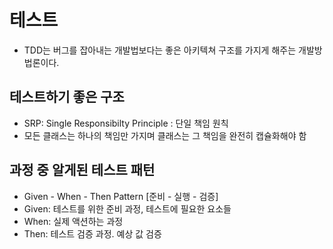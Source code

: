 # 테스트

- TDD는 버그를 잡아내는 개발법보다는 좋은 아키텍쳐 구조를 가지게 해주는 개발방법론이다.

## 테스트하기 좋은 구조
- SRP: Single Responsibilty Principle : 단일 책임 원칙
 - 모든 클래스는 하나의 책임만 가지며 클래스는 그 책임을 완전히 캡슐화해야 함

## 과정 중 알게된 테스트 패턴
- Given - When - Then Pattern [준비 - 실행 - 검증]
 - Given: 테스트를 위한 준비 과정, 테스트에 필요한 요소들
 - When: 실제 액션하는 과정
 - Then: 테스트 검증 과정. 예상 값 검증